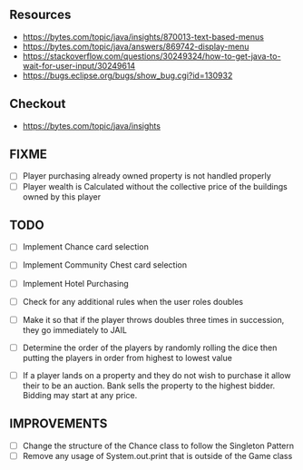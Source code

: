 ## Resources
* https://bytes.com/topic/java/insights/870013-text-based-menus
* https://bytes.com/topic/java/answers/869742-display-menu
* https://stackoverflow.com/questions/30249324/how-to-get-java-to-wait-for-user-input/30249614
* https://bugs.eclipse.org/bugs/show_bug.cgi?id=130932

## Checkout
* https://bytes.com/topic/java/insights

## FIXME
- [ ] Player purchasing already owned property is not handled properly
- [ ] Player wealth is Calculated without the collective price of the buildings owned by this player

## TODO
- [ ] Implement Chance card selection

- [ ] Implement Community Chest card selection

- [ ] Implement Hotel Purchasing

- [ ] Check for any additional rules when the user roles doubles

- [ ] Make it so that if the player throws doubles three times in succession, they go immediately to JAIL

- [ ] Determine the order of the players by randomly rolling the dice then 
putting the players in order from highest to lowest value

- [ ] If a player lands on a property and they do not wish to purchase
it allow their to be an auction. Bank sells the property to the highest bidder. Bidding may start at any price.

## IMPROVEMENTS
- [ ] Change the structure of the Chance class to follow the Singleton Pattern
- [ ] Remove any usage of System.out.print that is outside of the Game class